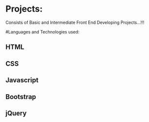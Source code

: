 # Projects:
Consists of Basic and Intermediate Front End Developing Projects...!!!

#Languages and Technologies used:

HTML
-
CSS
-
Javascript
-
Bootstrap
-
jQuery
-

